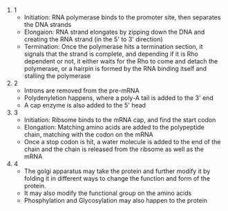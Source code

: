 1. 1
	- Initiation: RNA polymerase binds to the promoter site, then separates the DNA strands
	- Elongaion: RNA strand elongates by zipping down the DNA and creating the RNA strand (in the 5' to 3' direction)
	- Termination: Once the polymerase hits a termination section, it signals that the strand is complete, and depending if it is Rho dependent or not, it either waits for the Rho to come and detach the polymerase, or a hairpin is formed by the RNA binding itself and stalling the polymerase
2. 2
	- Introns are removed from the pre-mRNA
	- Polydenyletion happens, where a poly-A tail is added to the 3' end
	- A cap enzyme is also added to the 5' head
3. 3
	- Initiation: Ribsome binds to the mRNA cap, and find the start codon
	- Elongation: Matching amino acids are added to the polypeptide chain, matching with the codon on the mRNA
	- Once a stop codon is hit, a water molecule is added to the end of the chain and the chain is released from the ribsome as well as the mRNA
4. 4
	- The golgi apparatus may take the protein and further modify it by folding it in different ways to change the function and form of the protein.
	- It may also modify the functional group on the amino acids
	- Phosphylation and Glycosylation may also happen to the protein